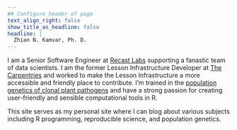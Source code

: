 ```yaml
---
## Configure header of page
text_align_right: false
show_title_as_headline: false
headline: |
  Zhian N. Kamvar, Ph. D.
---
```


I am a Senior Software Engineer at [Recast Labs](https://getrecast.com)
supporting a fanastic team of data scientists.
I am the former Lesson Infrastructure Developer at [The
Carpentries](https://carpentries.org/) and worked to make the Lesson
Infrastructure a more accessible and friendly place to contribute. I’m trained
in the [population genetics of clonal plant
pathogens](https://grunwaldlab.github.io/poppr/) and have a strong passion for
creating user-friendly and sensible computational tools in R.

This site serves as my personal site where I can blog about various subjects
including R programming, reproducible science, and population genetics.
